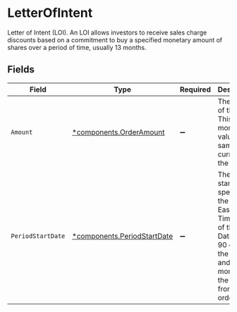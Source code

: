 # LetterOfIntent

Letter of Intent (LOI). An LOI allows investors to receive sales charge discounts based on a commitment to buy a specified monetary amount of shares over a period of time, usually 13 months.


## Fields

| Field                                                                                                                                                     | Type                                                                                                                                                      | Required                                                                                                                                                  | Description                                                                                                                                               | Example                                                                                                                                                   |
| --------------------------------------------------------------------------------------------------------------------------------------------------------- | --------------------------------------------------------------------------------------------------------------------------------------------------------- | --------------------------------------------------------------------------------------------------------------------------------------------------------- | --------------------------------------------------------------------------------------------------------------------------------------------------------- | --------------------------------------------------------------------------------------------------------------------------------------------------------- |
| `Amount`                                                                                                                                                  | [*components.OrderAmount](../../models/components/orderamount.md)                                                                                         | :heavy_minus_sign:                                                                                                                                        | The amount of the LOI. This is a monetary value in the same currency as the order.                                                                        | {<br/>"value": "30.57"<br/>}                                                                                                                              |
| `PeriodStartDate`                                                                                                                                         | [*components.PeriodStartDate](../../models/components/periodstartdate.md)                                                                                 | :heavy_minus_sign:                                                                                                                                        | The period start date, specific to the US Eastern Time Zone, of the LOI. Date range: 90 days in the past and 13 months in the future from the order_date. | {<br/>"day": 25,<br/>"month": 4,<br/>"year": 2024<br/>}                                                                                                   |